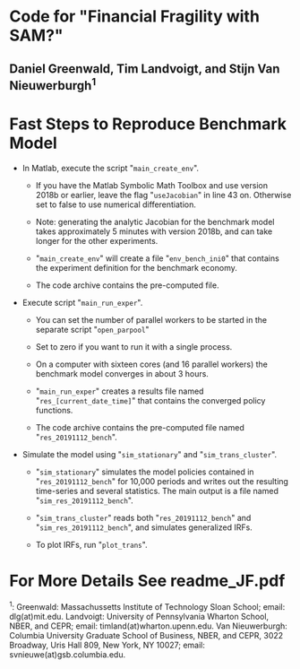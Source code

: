 
# Code for "Financial Fragility with SAM?"
## Daniel Greenwald, Tim Landvoigt, and Stijn Van Nieuwerburgh<sup>1</sup>


Fast Steps to Reproduce Benchmark Model
=======================================

-   In Matlab, execute the script "`main_create_env`".

    -   If you have the Matlab Symbolic Math Toolbox and use version
        2018b or earlier, leave the flag "`useJacobian`" in line 43 on.
        Otherwise set to false to use numerical differentiation.

    -   Note: generating the analytic Jacobian for the benchmark model
        takes approximately 5 minutes with version 2018b, and can take
        longer for the other experiments.

    -   "`main_create_env`" will create a file "`env_bench_ini0`" that
        contains the experiment definition for the benchmark economy.

    -   The code archive contains the pre-computed file.

-   Execute script "`main_run_exper`".

    -   You can set the number of parallel workers to be started in the
        separate script "`open_parpool`"

    -   Set to zero if you want to run it with a single process.

    -   On a computer with sixteen cores (and 16 parallel workers) the
        benchmark model converges in about 3 hours.

    -   "`main_run_exper`" creates a results file named
        "`res_[current_date_time]`" that contains the converged policy
        functions.

    -   The code archive contains the pre-computed file named
        "`res_20191112_bench`".

-   Simulate the model using "`sim_stationary`" and
    "`sim_trans_cluster`".

    -   "`sim_stationary`" simulates the model policies contained in
        "`res_20191112_bench`" for 10,000 periods and writes out the
        resulting time-series and several statistics. The main output is
        a file named "`sim_res_20191112_bench`".

    -   "`sim_trans_cluster`" reads both "`res_20191112_bench`" and
        "`sim_res_20191112_bench`", and simulates generalized IRFs.

    -   To plot IRFs, run "`plot_trans`".

For More Details See readme_JF.pdf
=================



<sup>1</sup>: Greenwald: Massachussetts Institute of Technology Sloan School;
    email: dlg(at)mit.edu. Landvoigt: University of Pennsylvania Wharton
    School, NBER, and CEPR; email: timland(at)wharton.upenn.edu. Van
    Nieuwerburgh: Columbia University Graduate School of Business, NBER,
    and CEPR, 3022 Broadway, Uris Hall 809, New York, NY 10027; email:
    svnieuwe(at)gsb.columbia.edu.
